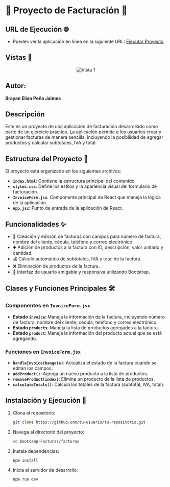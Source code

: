 # 🧾 Proyecto de Facturación 🧾

## URL de Ejecución 🌐
- Puedes ver la aplicación en línea en la siguiente URL: [Ejecutar Proyecto](https://tu-url-de-ejecucion.com)

## Vistas 📸
<div align="center">
  <img src="" alt="Vista 1">
</div>

## Autor:
**Brayan Elian Peña Jaimes**

## Descripción
Este es un proyecto de una aplicación de facturación desarrollado como parte de un ejercicio práctico. La aplicación permite a los usuarios crear y gestionar facturas de manera sencilla, incluyendo la posibilidad de agregar productos y calcular subtotales, IVA y total.

## Estructura del Proyecto 📁
El proyecto está organizado en los siguientes archivos:

- **`index.html`**: Contiene la estructura principal del contenido.
- **`styles.css`**: Define los estilos y la apariencia visual del formulario de facturación.
- **`InvoiceForm.jsx`**: Componente principal de React que maneja la lógica de la aplicación.
- **`App.jsx`**: Punto de entrada de la aplicación de React.

## Funcionalidades ✨
- 📝 Creación y edición de facturas con campos para número de factura, nombre del cliente, cédula, teléfono y correo electrónico.
- ➕ Adición de productos a la factura con ID, descripción, valor unitario y cantidad.
- 💰 Cálculo automático de subtotales, IVA y total de la factura.
- ❌ Eliminación de productos de la factura.
- 🎨 Interfaz de usuario amigable y responsiva utilizando Bootstrap.

## Clases y Funciones Principales 🛠️

### Componentes en `InvoiceForm.jsx`
- **Estado `invoice`**: Maneja la información de la factura, incluyendo número de factura, nombre del cliente, cédula, teléfono y correo electrónico.
- **Estado `products`**: Maneja la lista de productos agregados a la factura.
- **Estado `product`**: Maneja la información del producto actual que se está agregando.

### Funciones en `InvoiceForm.jsx`
- **`handleInvoiceChange(e)`**: Actualiza el estado de la factura cuando se editan los campos.
- **`addProduct()`**: Agrega un nuevo producto a la lista de productos.
- **`removeProduct(index)`**: Elimina un producto de la lista de productos.
- **`calculateTotals()`**: Calcula los totales de la factura (subtotal, IVA, total).

## Instalación y Ejecución 🚀
1. Clona el repositorio:
   ```bash
   git clone https://github.com/tu-usuario/tu-repositorio.git

2. Navega al directorio del proyecto:
   ```bash
   cd bootcamp-Facturas/facturas
   
3. Instala dependencias:
   ```bash
   npm install

4. Inicia el servidor de desarrollo:
   ```bash
   npm run dev

